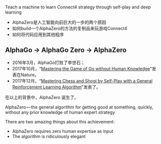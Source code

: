 Teach a machine to learn Connect4 strategy through self-play and deep learning

- AlphaZero是人工智能向前巨大的一步的两个原因
- 如何build一个AlphaZero的方法的复制品来玩游戏Connect4
- 如何将代码应用到其他程序

## AlphaGo → AlphaGo Zero → AlphaZero

- 2016年3月，AlphaGo打败了李世石；
- 2017年10月，“[Mastering the Game of Go without Human Knowledge](https://deepmind.com/research/publications/mastering-game-go-without-human-knowledge/)”发表在Nature。
- 2017年12月，“[Mastering Chess and Shogi by Self-Play with a General Reinforcement Learning Algorithm](https://arxiv.org/pdf/1712.01815.pdf)”发表了。

在以上的背景中，AlphaZero 诞生了。

AlphaZero — the general algorithm for getting good at something, quickly, without any prior knowledge of human expert strategy

There are two amazing things about this achievement:
- AlphaZero requires zero human expertise as input
- The algorithm is ridiculously elegant
